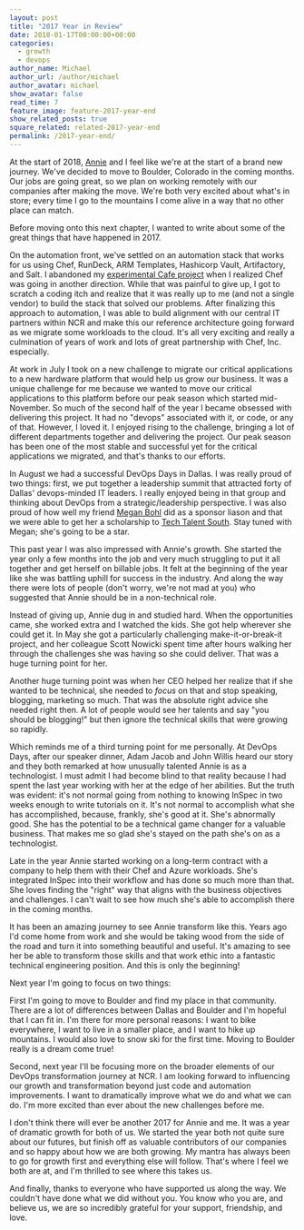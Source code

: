 ```yaml
---
layout: post
title: "2017 Year in Review"
date: 2018-01-17T00:00:00+00:00
categories:
  - growth
  - devops
author_name: Michael
author_url: /author/michael
author_avatar: michael
show_avatar: false
read_time: 7
feature_image: feature-2017-year-end
show_related_posts: true
square_related: related-2017-year-end
permalink: /2017-year-end/
---
```

At the start of 2018, [Annie](http://www.anniehedgie.com) and I feel like we're at the start of a brand new journey. We've decided to move to Boulder, Colorado in the coming months. Our jobs are going great, so we plan on working remotely with our companies after making the move. We're both very excited about what's in store; every time I go to the mountains I come alive in a way that no other place can match.

Before moving onto this next chapter, I wanted to write about some of the great things that have happened in 2017.

On the automation front, we've settled on an automation stack that works for us using Chef, RunDeck, ARM Templates, Hashicorp Vault, Artifactory, and Salt. I abandoned my [experimental Cafe project](/introducing-cafe/) when I realized Chef was going in another direction. While that was painful to give up, I got to scratch a coding itch and realize that it was really up to me (and not a single vendor) to build the stack that solved our problems. After finalizing this approach to automation, I was able to build alignment with our central IT partners within NCR and make this our reference architecture going forward as we migrate some workloads to the cloud. It's all very exciting and really a culmination of years of work and lots of great partnership with Chef, Inc. especially.

At work in July I took on a new challenge to migrate our critical applications to a new hardware platform that would help us grow our business. It was a unique challenge for me because we wanted to move our critical applications to this platform before our peak season which started mid-November. So much of the second half of the year I became obsessed with delivering this project. It had no "devops" associated with it, or code, or any of that. However, I loved it. I enjoyed rising to the challenge, bringing a lot of different departments together and delivering the project. Our peak season has been one of the most stable and successful yet for the critical applications we migrated, and that's thanks to our efforts.

In August we had a successful DevOps Days in Dallas. I was really proud of two things: first, we put together a leadership summit that attracted forty of Dallas' devops-minded IT leaders. I really enjoyed being in that group and thinking about DevOps from a strategic/leadership perspective. I was also proud of how well my friend [Megan Bohl](https://twitter.com/MeganBohl) did as a sponsor liason and that we were able to get her a scholarship to [Tech Talent South](https://www.techtalentsouth.com/). Stay tuned with Megan; she's going to be a star.

This past year I was also impressed with Annie's growth. She started the year only a few months into the job and very much struggling to put it all together and get herself on billable jobs. It felt at the beginning of the year like she was battling uphill for success in the industry. And along the way there were lots of people (don't worry, we're not mad at you) who suggested that Annie should be in a non-technical role.

Instead of giving up, Annie dug in and studied hard. When the opportunities came, she worked extra and I watched the kids. She got help wherever she could get it. In May she got a particularly challenging make-it-or-break-it project, and her colleague Scott Nowicki spent time after hours walking her through the challenges she was having so she could deliver. That was a huge turning point for her.

Another huge turning point was when her CEO helped her realize that if she wanted to be technical, she needed to _focus_ on that and stop speaking, blogging, marketing so much. That was the absolute right advice she needed right then. A lot of people would see her talents and say "you should be blogging!" but then ignore the technical skills that were growing so rapidly.

Which reminds me of a third turning point for me personally. At DevOps Days, after our speaker dinner, Adam Jacob and John Willis heard our story and they both remarked at how unusually talented Annie is as a technologist. I must admit I had become blind to that reality because I had spent the last year working with her at the edge of her abilities. But the truth was evident: it's not normal going from nothing to knowing InSpec in two weeks enough to write tutorials on it. It's not normal to accomplish what she has accomplished, because, frankly, she's good at it. She's abnormally good. She has the potential to be a technical game changer for a valuable business. That makes me so glad she's stayed on the path she's on as a technologist.

Late in the year Annie started working on a long-term contract with a company to help them with their Chef and Azure workloads. She's integrated InSpec into their workflow and has done so much more than that. She loves finding the "right" way that aligns with the business objectives and challenges. I can't wait to see how much she's able to accomplish there in the coming months.

It has been an amazing journey to see Annie transform like this. Years ago I'd come home from work and she would be taking wood from the side of the road and turn it into something beautiful and useful. It's amazing to see her be able to transform those skills and that work ethic into a fantastic technical engineering position. And this is only the beginning!

Next year I'm going to focus on two things:

First I'm going to move to Boulder and find my place in that community. There are a lot of differences between Dallas and Boulder and I'm hopeful that I can fit in. I'm there for more personal reasons: I want to bike everywhere, I want to live in a smaller place, and I want to hike up mountains. I would also love to snow ski for the first time. Moving to Boulder really is a dream come true!

Second, next year I'll be focusing more on the broader elements of our DevOps transformation journey at NCR. I am looking forward to influencing our growth and transformation beyond just code and automation improvements. I want to dramatically improve what we do and what we can do. I'm more excited than ever about the new challenges before me.

I don't think there will ever be another 2017 for Annie and me. It was a year of dramatic growth for both of us. We started the year both not quite sure about our futures, but finish off as valuable contributors of our companies and so happy about how we are both growing. My mantra has always been to go for growth first and everything else will follow. That's where I feel we both are at, and I'm thrilled to see where this takes us.

And finally, thanks to everyone who have supported us along the way. We couldn't have done what we did without you. You know who you are, and believe us, we are so incredibly grateful for your support, friendship, and love.
